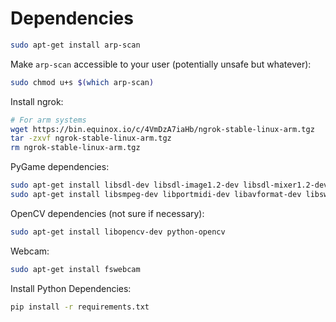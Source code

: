 # Dependencies

```sh
sudo apt-get install arp-scan
```

Make `arp-scan` accessible to your user (potentially unsafe but whatever):
```sh
sudo chmod u+s $(which arp-scan)
```

Install ngrok:
```sh
# For arm systems
wget https://bin.equinox.io/c/4VmDzA7iaHb/ngrok-stable-linux-arm.tgz
tar -zxvf ngrok-stable-linux-arm.tgz
rm ngrok-stable-linux-arm.tgz
```

PyGame dependencies:
```sh
sudo apt-get install libsdl-dev libsdl-image1.2-dev libsdl-mixer1.2-dev libsdl-ttf2.0-dev
sudo apt-get install libsmpeg-dev libportmidi-dev libavformat-dev libswscale-dev
```

OpenCV dependencies (not sure if necessary):
```sh
sudo apt-get install libopencv-dev python-opencv
```

Webcam:
```sh
sudo apt-get install fswebcam
```

Install Python Dependencies:
```sh
pip install -r requirements.txt
```
